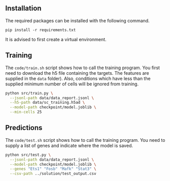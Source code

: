 ## Installation

The required packages can be installed with the following command.
```
pip install -r requirements.txt
```
It is advised to first create a virtual environment.

## Training
The `code/train.sh` script shows how to call the training program. You first need to download the h5 file containing the targets. The features are supplied in the `data` folder). Also, conditions which have less than the supplied minimum number of cells will be ignored from training.
```sh
python src/train.py \
  --jsonl-path data/data_report.jsonl \
  --h5-path data/sc_training.h5ad \
  --model-path checkpoint/model.joblib \
  --min-cells 25
```

## Predictions
The `code/test.sh` script shows how to call the training program. You need to supply a list of genes and indicate where the model is saved.
```sh
python src/test.py \
  --jsonl-path data/data_report.jsonl \
  --model-path checkpoint/model.joblib \
  --genes "Ets1" "Fosb" "Mafk" "Stat3" \
  --csv-path ../solution/test_output.csv
```